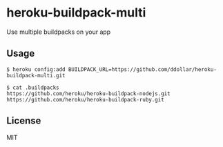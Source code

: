 # heroku-buildpack-multi

Use multiple buildpacks on your app

## Usage

    $ heroku config:add BUILDPACK_URL=https://github.com/ddollar/heroku-buildpack-multi.git

    $ cat .buildpacks
    https://github.com/heroku/heroku-buildpack-nodejs.git
    https://github.com/heroku/heroku-buildpack-ruby.git

## License

MIT
